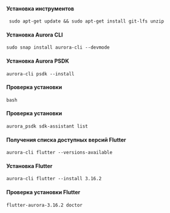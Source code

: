 #### Установка инструментов
```shell
 sudo apt-get update && sudo apt-get install git-lfs unzip
```

#### Установка Aurora CLI
```shell
sudo snap install aurora-cli --devmode
```

#### Установка Aurora PSDK
```shell
aurora-cli psdk --install
```
#### Проверка установки
```shell
bash  
```
#### Проверка установки
```shell
aurora_psdk sdk-assistant list
```

#### Получения списка доступных версий Flutter
```shell
aurora-cli flutter --versions-available
```

#### Установка Flutter
```shell
aurora-cli flutter --install 3.16.2
```

#### Проверка установки Flutter
```shell
flutter-aurora-3.16.2 doctor
```
